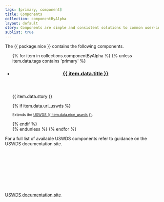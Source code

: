 ```yaml
---
tags: [primary, component]
title: Components
collection: componentByAlpha
layout: default
story: Components are simple and consistent solutions to common user-interface needs
sublist: true
---
```


The {{ package.nice }} contains the following components.

<ul class="usa-card-group flex-row margin-top-4">
  {% for item in collections.componentByAlpha %}
  {% unless item.data.tags contains 'primary' %}
  <li class="usa-card site-component-card mobile-lg:grid-col-6 tablet-lg:grid-col-4 margin-bottom-2" role="region" aria-label="{{ item.data.title }} component">
    <div class="usa-card__container">
      <header class="usa-card__header">
        <h3 class="usa-card__heading font-lang-lg">
          <a href="{{ config.baseUrl }}{{ item.url | remove_first: '/' }}">{{ item.data.title }}</a>
        </h3>
      </header>
      <div class="usa-card__body font-lang-sm">
        <p>{{ item.data.story }}</p>
        {% if item.data.url_uswds %}<p class="margin-bottom-0"><small>Extends the <a href="{{ item.data.url_uswds }}" target="_blank" rel="noopener nofollow" class="usa-link--external">USWDS {{ item.data.nice_uswds }}</a>.</small></p>{% endif %}
      </div>
    </div>
  </li>
  {% endunless %}
  {% endfor %}
</ul>

For a full list of available USWDS components refer to guidance on the USWDS documentation site.

<a class="usa-button cfa-button usa-button--outline" href="https://designsystem.digital.gov/components/overview" target="_blank" rel="noopener nofollow">
  <span>USWDS documentation site</span>

  <svg class="usa-icon" aria-hidden="true" focusable="false" role="img">
    <use href="{{ config.baseUrl }}assets/img/sprite.svg#launch"></use>
  </svg>
</a>

